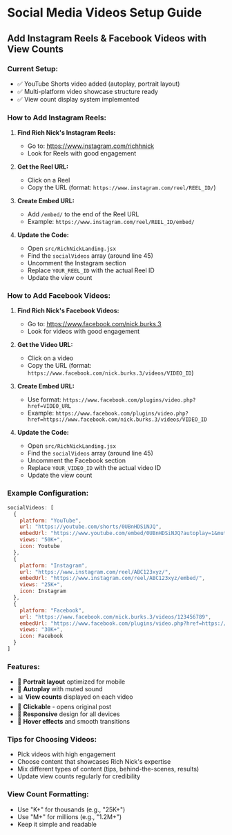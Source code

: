 # Social Media Videos Setup Guide

## Add Instagram Reels & Facebook Videos with View Counts

### Current Setup:
- ✅ YouTube Shorts video added (autoplay, portrait layout)
- ✅ Multi-platform video showcase structure ready
- ✅ View count display system implemented

### How to Add Instagram Reels:

1. **Find Rich Nick's Instagram Reels:**
   - Go to: https://www.instagram.com/richhnick
   - Look for Reels with good engagement

2. **Get the Reel URL:**
   - Click on a Reel
   - Copy the URL (format: `https://www.instagram.com/reel/REEL_ID/`)

3. **Create Embed URL:**
   - Add `/embed/` to the end of the Reel URL
   - Example: `https://www.instagram.com/reel/REEL_ID/embed/`

4. **Update the Code:**
   - Open `src/RichNickLanding.jsx`
   - Find the `socialVideos` array (around line 45)
   - Uncomment the Instagram section
   - Replace `YOUR_REEL_ID` with the actual Reel ID
   - Update the view count

### How to Add Facebook Videos:

1. **Find Rich Nick's Facebook Videos:**
   - Go to: https://www.facebook.com/nick.burks.3
   - Look for videos with good engagement

2. **Get the Video URL:**
   - Click on a video
   - Copy the URL (format: `https://www.facebook.com/nick.burks.3/videos/VIDEO_ID`)

3. **Create Embed URL:**
   - Use format: `https://www.facebook.com/plugins/video.php?href=VIDEO_URL`
   - Example: `https://www.facebook.com/plugins/video.php?href=https://www.facebook.com/nick.burks.3/videos/VIDEO_ID`

4. **Update the Code:**
   - Open `src/RichNickLanding.jsx`
   - Find the `socialVideos` array (around line 45)
   - Uncomment the Facebook section
   - Replace `YOUR_VIDEO_ID` with the actual video ID
   - Update the view count

### Example Configuration:

```javascript
socialVideos: [
  {
    platform: "YouTube",
    url: "https://youtube.com/shorts/0UBnHDSiNJQ",
    embedUrl: "https://www.youtube.com/embed/0UBnHDSiNJQ?autoplay=1&mute=1&controls=1&loop=1&playlist=0UBnHDSiNJQ",
    views: "50K+",
    icon: Youtube
  },
  {
    platform: "Instagram",
    url: "https://www.instagram.com/reel/ABC123xyz/",
    embedUrl: "https://www.instagram.com/reel/ABC123xyz/embed/",
    views: "25K+",
    icon: Instagram
  },
  {
    platform: "Facebook",
    url: "https://www.facebook.com/nick.burks.3/videos/123456789",
    embedUrl: "https://www.facebook.com/plugins/video.php?href=https://www.facebook.com/nick.burks.3/videos/123456789",
    views: "30K+",
    icon: Facebook
  }
]
```

### Features:
- 🎥 **Portrait layout** optimized for mobile
- 🔄 **Autoplay** with muted sound
- 📊 **View counts** displayed on each video
- 🎯 **Clickable** - opens original post
- 📱 **Responsive** design for all devices
- 🎨 **Hover effects** and smooth transitions

### Tips for Choosing Videos:
- Pick videos with high engagement
- Choose content that showcases Rich Nick's expertise
- Mix different types of content (tips, behind-the-scenes, results)
- Update view counts regularly for credibility

### View Count Formatting:
- Use "K+" for thousands (e.g., "25K+")
- Use "M+" for millions (e.g., "1.2M+")
- Keep it simple and readable

